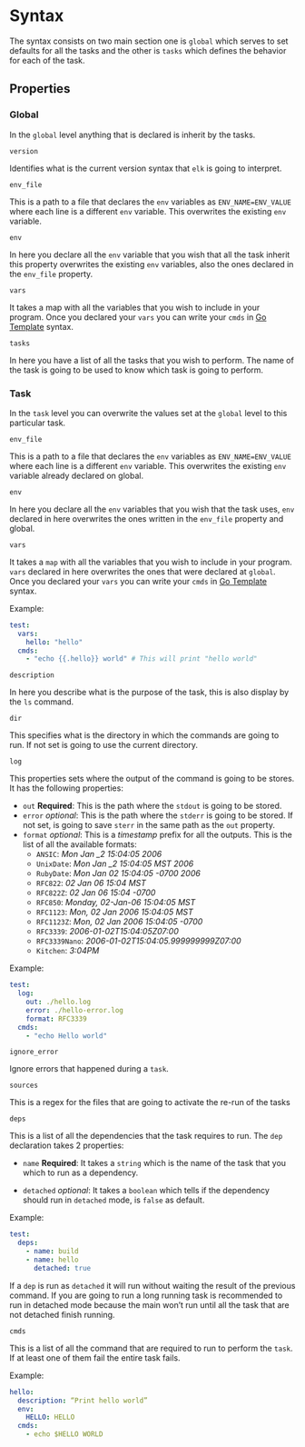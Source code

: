Syntax
==========

The syntax consists on two main section one is `global` which serves to set defaults for all the tasks and the other is 
`tasks` which defines the behavior for each of the task.

## Properties
### Global
In the `global` level anything that is declared is inherit by the tasks.

`version`

Identifies what is the current version syntax that `elk` is going to interpret.

`env_file`

This is a path to a file that declares the `env` variables as `ENV_NAME=ENV_VALUE` where each line is a different `env` 
variable. This overwrites the existing `env` variable.

`env`

In here you declare all the `env` variable that you wish that all the task inherit this property overwrites the 
existing `env` variables, also the ones declared in the `env_file` property.

`vars`

It takes a map with all the variables that you wish to include in your program. Once you declared your `vars` you 
can write your `cmds` in [Go Template][go-template] syntax.

`tasks`

In here you have a list of all the tasks that you wish to perform. The name of the task is going to be used to know 
which task is going to perform.

### Task
In the `task` level you can overwrite the values set at the `global` level to this particular task.

`env_file`

This is a path to a file that declares the `env` variables as `ENV_NAME=ENV_VALUE` where each line is a different 
`env` variable. This overwrites the existing `env` variable already declared on global.

`env`

In here you declare all the `env` variables that you wish that the task uses, `env` declared in here overwrites the 
ones written in the `env_file` property and global.

`vars`

It takes a `map` with all the variables that you wish to include in your program. `vars` declared in here overwrites
the ones that were declared at `global`. Once you declared your `vars` you can write your `cmds` in 
[Go Template][go-template] syntax.

Example: 
```yml
test:
  vars:
    hello: "hello"
  cmds:
    - "echo {{.hello}} world" # This will print "hello world"
```

`description`

In here you describe what is the purpose of the task, this is also display by the `ls` command.

`dir`

This specifies what is the directory in which the commands are going to run. If not set is going to use the current 
directory.

`log`

This properties sets where the output of the command is going to be stores. It has the following properties:
- `out` **Required**: This is the path where the `stdout` is going to be stored.
- `error` *optional*: This is the path where the `stderr` is going to be stored. If not set, is going to save `sterr`
in the same path as the `out` property.
- `format` *optional*: This is a *timestamp* prefix for all the outputs. This is the list of all the available formats:
  - `ANSIC`: *Mon Jan _2 15:04:05 2006*
  - `UnixDate`: *Mon Jan _2 15:04:05 MST 2006*
  - `RubyDate`: *Mon Jan 02 15:04:05 -0700 2006*
  - `RFC822`: *02 Jan 06 15:04 MST*
  - `RFC822Z`: *02 Jan 06 15:04 -0700*
  - `RFC850`: *Monday, 02-Jan-06 15:04:05 MST*
  - `RFC1123`: *Mon, 02 Jan 2006 15:04:05 MST*
  - `RFC1123Z`: *Mon, 02 Jan 2006 15:04:05 -0700*
  - `RFC3339`: *2006-01-02T15:04:05Z07:00*
  - `RFC3339Nano`: *2006-01-02T15:04:05.999999999Z07:00*
  - `Kitchen`: *3:04PM*

Example: 
```yml
test:
  log:
    out: ./hello.log
    error: ./hello-error.log
    format: RFC3339
  cmds:
    - "echo Hello world"
```

`ignore_error`

Ignore errors that happened during a `task`.

`sources` 

This is a regex for the files that are going to activate the re-run of the tasks

`deps`

This is a list of all the dependencies that the task requires to run. The `dep` declaration takes 2 properties:

- `name` **Required**: It takes a `string` which is the name of the task that you which to run as a dependency.

- `detached` *optional*: It takes a `boolean` which tells if the dependency should run in `detached` mode, is `false` as default.

Example: 
```yml
test:
  deps:
    - name: build
    - name: hello
      detached: true
```

If a `dep` is run as `detached` it will run without waiting the result of the previous command. If you are going to run 
a long running task is recommended to run in detached mode because the main won’t run until all the task that are not 
detached finish running.

`cmds`

This is a list of all the command that are required to run to perform the `task`. If at least one of them fail the 
entire task fails.

Example:
```yml
hello:
  description: “Print hello world”
  env:
    HELLO: HELLO
  cmds:
    - echo $HELLO WORLD 
```

[go-template]: https://golang.org/pkg/text/template/